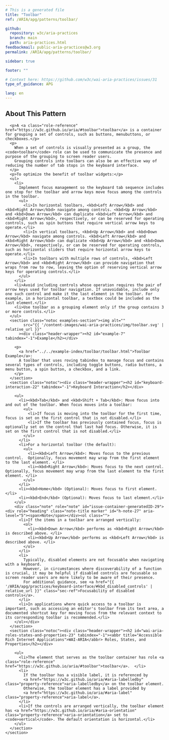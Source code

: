 ```yaml
---
# This is a generated file
title: "Toolbar"
ref: /ARIA/apg/patterns/toolbar/

github:
  repository: w3c/aria-practices
  branch: main
  path: aria-practices.html
feedbackmail: public-aria-practices@w3.org
permalink: /ARIA/apg/patterns/toolbar/

sidebar: true

footer: ""

# Context here: https://github.com/w3c/wai-aria-practices/issues/31
type_of_guidance: APG

lang: en
---
```



<link 
  rel="stylesheet"
  href="{{ '/content-assets/wai-aria-practices/styles.css' | relative_url }}"
>
<!-- Code highlighting styles -->
<link 
  rel="stylesheet"
  href="{{ '/ARIA/apg/example-index/css/github.css' | relative_url }}"
>

<script>
const addBodyClass = "pattern-page";
const enableSidebar = true;
if (addBodyClass) document.body.classList.add(addBodyClass);
if (enableSidebar) document.body.classList.add('has-sidebar');
</script>
    
<div>
<section class="widget" id="toolbar"><h2 id="about-this-pattern" tabindex="-1">About This Pattern</h2><div class="header-wrapper"></div>
      
      <p>A <a class="role-reference" href="https://w3c.github.io/aria/#toolbar">toolbar</a> is a container for grouping a set of controls, such as buttons, menubuttons, or checkboxes.</p>
      <p>
        When a set of controls is visually presented as a group, the <code>toolbar</code> role can be used to communicate the presence and purpose of the grouping to screen reader users.
        Grouping controls into toolbars can also be an effective way of reducing the number of tab stops in the keyboard interface.
      </p>
      <p>To optimize the benefit of toolbar widgets:</p>
      <ul>
        <li>
          Implement focus management so the keyboard tab sequence includes one stop for the toolbar and arrow keys move focus among the controls in the toolbar.
          <ul>
            <li>In horizontal toolbars, <kbd>Left Arrow</kbd> and <kbd>Right Arrow</kbd> navigate among controls. <kbd>Up Arrow</kbd> and <kbd>Down Arrow</kbd> can duplicate <kbd>Left Arrow</kbd> and <kbd>Right Arrow</kbd>, respectively, or can be reserved for operating controls, such as spin buttons that require vertical arrow keys to operate.</li>
            <li>In vertical toolbars, <kbd>Up Arrow</kbd> and <kbd>Down Arrow</kbd> navigate among controls. <kbd>Left Arrow</kbd> and <kbd>Right Arrow</kbd> can duplicate <kbd>Up Arrow</kbd> and <kbd>Down Arrow</kbd>, respectively, or can be reserved for operating controls, such as horizontal sliders that require horizontal arrow keys to operate.</li>
            <li>In toolbars with multiple rows of controls, <kbd>Left Arrow</kbd> and <kbd>Right Arrow</kbd> can provide navigation that wraps from row to row, leaving the option of reserving vertical arrow keys for operating controls.</li>
          </ul>
        </li>
        <li>Avoid including controls whose operation requires the pair of arrow keys used for toolbar navigation. If unavoidable, include only one such control and make it the last element in the toolbar. For example, in a horizontal toolbar, a textbox could be included as the last element.</li>
        <li>Use toolbar as a grouping element only if the group contains 3 or more controls.</li>
      </ul>
      <section class="notoc examples-section"><img alt="" 
            src="{{ '/content-images/wai-aria-practices/img/toolbar.svg' | relative_url }}"
          ><div class="header-wrapper"><h2 id="example-7" tabindex="-1">Example</h2></div>
        
        <p>
          <a href="../../example-index/toolbar/toolbar.html">Toolbar Example</a>:
          A toolbar that uses roving tabindex to manage focus and contains several types of controls, including toggle buttons, radio buttons, a menu button, a spin button, a checkbox, and a link.
        </p>
      </section>
      <section class="notoc"><div class="header-wrapper"><h2 id="keyboard-interaction-22" tabindex="-1">Keyboard Interaction</h2></div>
        
        <ul>
          <li><kbd>Tab</kbd> and <kbd>Shift + Tab</kbd>: Move focus into and out of the toolbar. When focus moves into a toolbar:
            <ul>
              <li>If focus is moving into the toolbar for the first time, focus is set on the first control that is not disabled.</li>
              <li>If the toolbar has previously contained focus, focus is optionally set on the control that last had focus. Otherwise, it is set on the first control that is not disabled.</li>
            </ul>
          </li>
          <li>For a horizontal toolbar (the default):
            <ul>
              <li><kbd>Left Arrow</kbd>: Moves focus to the previous control.  Optionally, focus movement may wrap from the first element to the last element. </li>
              <li><kbd>Right Arrow</kbd>: Moves focus to the next control.  Optionally, focus movement may wrap from the last element to the first element. </li>
            </ul>
          </li>
          <li><kbd>Home</kbd> (Optional): Moves focus to first element.</li>
          <li><kbd>End</kbd> (Optional): Moves focus to last element.</li>
        </ul>
        <div class="note" role="note" id="issue-container-generatedID-29"><div role="heading" class="note-title marker" id="h-note-27" aria-level="5"><span>Note</span></div><ol class="">
          <li>If the items in a toolbar are arranged vertically:
            <ol>
              <li><kbd>Down Arrow</kbd> performs as <kbd>Right Arrow</kbd> is described above. </li>
              <li><kbd>Up Arrow</kbd> performs as <kbd>Left Arrow</kbd> is described above. </li>
            </ol>
          </li>
          <li>
            Typically, disabled elements are not focusable when navigating with a keyboard.
            However, in circumstances where discoverability of a function is crucial, it may be helpful if disabled controls are focusable so screen reader users are more likely to be aware of their presence.
            For additional guidance, see <a href="{{ '/ARIA/apg/practices/keyboard-interface/#kbd_disabled_controls' | relative_url }}" class="sec-ref">Focusability of disabled controls</a>.
          </li>
          <li>In applications where quick access to a toolbar is important, such as accessing an editor's toolbar from its text area, a documented shortcut key for moving focus from the relevant context to its corresponding toolbar is recommended.</li>
        </ol></div>
      </section>
      <section class="notoc"><div class="header-wrapper"><h2 id="wai-aria-roles-states-and-properties-23" tabindex="-1"><abbr title="Accessible Rich Internet Applications">WAI-ARIA</abbr> Roles, States, and Properties</h2></div>
        
        <ul>
          <li>The element that serves as the toolbar container has role <a class="role-reference" href="https://w3c.github.io/aria/#toolbar">toolbar</a>.  </li>
          <li>
            If the toolbar has a visible label, it is referenced by
            <a href="https://w3c.github.io/aria/#aria-labelledby" class="property-reference">aria-labelledby</a> on the toolbar element.
            Otherwise, the toolbar element has a label provided by
            <a href="https://w3c.github.io/aria/#aria-label" class="property-reference">aria-label</a>.
          </li>
          <li>If the controls are arranged vertically, the toolbar element has <a href="https://w3c.github.io/aria/#aria-orientation" class="property-reference">aria-orientation</a> set to <code>vertical</code>. The default orientation is horizontal.</li>
        </ul>
      </section>
    </section>
</div>
<script 
  src="{{ '/ARIA/apg/example-index/js/jumpto.js' | relative_url }}"
></script>
